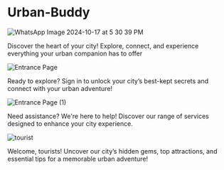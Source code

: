 # Urban-Buddy

![WhatsApp Image 2024-10-17 at 5 30 39 PM](https://github.com/user-attachments/assets/bd077012-0093-452f-995f-442aa48671b6)

Discover the heart of your city! Explore, connect, and experience everything your urban companion has to offer


![Entrance Page](https://github.com/user-attachments/assets/e0a156fa-0c32-4212-88f9-e8d2af0a73d0)

Ready to explore? Sign in to unlock your city’s best-kept secrets and connect with your urban adventure!


![Entrance Page (1)](https://github.com/user-attachments/assets/9ef9a942-693c-49cf-9a5a-96376fe76db5)

Need assistance? We're here to help! Discover our range of services designed to enhance your city experience.


![tourist](https://github.com/user-attachments/assets/49592c16-6282-4db2-88f7-103f2953fc36)


Welcome, tourists! Uncover our city’s hidden gems, top attractions, and essential tips for a memorable urban adventure!
